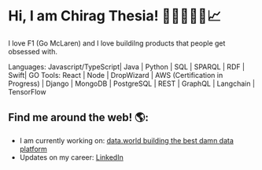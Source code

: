 # Hi, I am Chirag Thesia! 👋🏾🧑🏽‍💻📈

I love F1 (Go McLaren) and I love buildilng products that people get obsessed with. 

Languages: Javascript/TypeScript| Java | Python | SQL | SPARQL | RDF | Swift| GO
Tools: React | Node | DropWizard | AWS (Certification in Progress) | Django | MongoDB | PostgreSQL | REST | GraphQL | Langchain | TensorFlow 

## Find me around the web! 🌎:

- I am currently working on: <a href= "https://data.world/"> data.world building the best damn data platform </a>
- Updates on my career: <a href="https://www.linkedin.com/in/chiragthesia/">LinkedIn</a>

